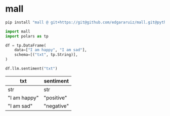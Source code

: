 

# mall

``` python
pip install "mall @ git+https://git@github.com/edgararuiz/mall.git@python#subdirectory=python"
```

``` python
import mall 
import polars as tp

df = tp.DataFrame(
    data=["I am happy", "I am sad"],
    schema=[("txt", tp.String)],
)

df.llm.sentiment("txt")
```


| txt          | sentiment  |
|--------------|------------|
| str          | str        |
| "I am happy" | "positive" |
| "I am sad"   | "negative" |


